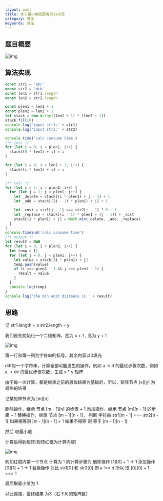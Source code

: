 ```yaml
---
layout: post
title: 关于最小编辑距离的js实现
category: 算法
keywords: 算法
---
```


## 题目概要

![img](https://bilibiliou.github.io/assets/img/min-edit-distance.jpg)

## 算法实现

```js
const str1 = 'abc'
const str2 = 'dcb'
const len1 = str1.length
const len2 = str2.length

const plen1 = len1 + 1
const plen2 = len2 + 1
let stack = new Array((len1 + 1) * (len2 + 1))
stack.fill(0)
console.log('input str1:' + str1)
console.log('input str2:' + str2)

console.time('calc consume time')
/** init */
for (let i = 0; i < plen1; i++) {
  stack[(0 * len1) + i] = i
}

for (let i = 0; i < len2 + 1; i++) {
  stack[(i * len1) + i] = i
}

/** calc */
for (let i = 1; i < plen2; i++) {
  for (let j = 1; j < plen1; j++) {
    let _delete = stack[(i * plen1) + j - 1] + 1
    let _add = stack[((i - 1) * plen1) + j] + 1

    let _cost = str1[j - 1] === str2[i - 1] ? 0 : 1
    let _replace = stack[(i - 1) * plen1 + (j - 1)] + _cost
    stack[(i * plen1) + j] = Math.min(_delete, _add, _replace)
  }
}
console.timeEnd('calc consume time')
/** output */
let result = NaN
for (let i = 0; i < plen2; i++) {
  let temp = []
  for (let j = 0; j < plen1; j++) {
    let value = stack[(i * plen1) + j]
    temp.push(value)
    if (i === plen2 - 1 && j === plen1 - 1) {
      result = value
    }
  }
  console.log(temp)
}
console.log('The min edit distance is ' + result)
```

## 思路

记
str1.length = x
str2.length = y

我们首先初始化一个二维矩阵，宽为 x + 1 , 高为 y + 1

![img](https://bilibiliou.github.io/assets/img/min-edit-distance-2.png)

第一行和第一列为字符串的标号，其余内容以0填充

diff每一个字符串，计算全部可能发生的操作，例如 a -> d 的最优步骤次数，例如 a -> dc 的最优步骤次数，生成 x * y 矩阵

由于每一次计算，都是继承之前的最优结果为基础的，所以，矩阵节点 [x][y] 为最终的结果

记某矩阵节点为 [m][n]

删除操作，继承 节点 [m - 1][n] 的步骤 + 1
添加操作，继承 节点 [m][n - 1] 的步骤 + 1
替换操作，继承 节点 [m - 1][n - 1]， 判断 字符串 str1[m - 1] === str2[n - 1] 如果相等则 [m - 1][n - 1] + 1 如果不相等 则 等于 [m - 1][n - 1]

然后 取最小值

计算后得到矩阵(矩阵红框为计算内容)

![img](https://bilibiliou.github.io/assets/img/min-edit-distance-3.png)

例如红框内第一个节点 计算为 1 的计算步骤为
删除操作 [1][0] + 1 -> 1
添加操作 [0][1] + 1 -> 1
替换操作 对比 str1[0] 和 str2[0] 即 a !== d 所以 取 [0][0] + 1 === 1

最后取最小值为 1

以此类推，最终结果 为3（右下角的矩阵数）

